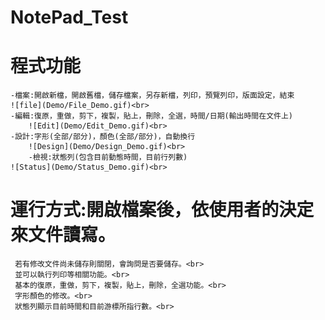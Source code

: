 # NotePad_Test

# 程式功能
	-檔案:開啟新檔，開啟舊檔，儲存檔案，另存新檔，列印，預覽列印，版面設定，結束
 	![file](Demo/File_Demo.gif)<br>
 	-編輯:復原，重做，剪下，複製，貼上，刪除，全選，時間/日期(輸出時間在文件上)
    	![Edit](Demo/Edit_Demo.gif)<br>
	-設計:字形(全部/部分)，顏色(全部/部分)，自動換行
      	![Design](Demo/Design_Demo.gif)<br>
       	-檢視:狀態列(包含目前動態時間，目前行列數)
 	![Status](Demo/Status_Demo.gif)<br>

# 運行方式:開啟檔案後，依使用者的決定來文件讀寫。<br>
	 若有修改文件尚未儲存則關閉，會詢問是否要儲存。<br>
	 並可以執行列印等相關功能。<br>
	 基本的復原，重做，剪下，複製，貼上，刪除，全選功能。<br>
	 字形顏色的修改。<br>
	 狀態列顯示目前時間和目前游標所指行數。<br>
